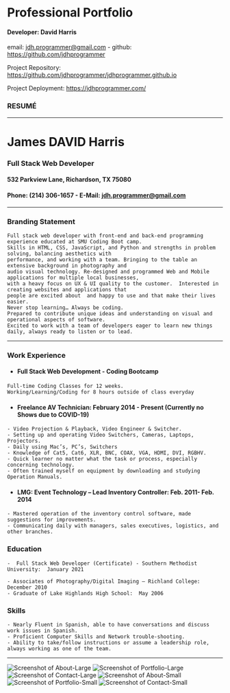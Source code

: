 
# Professional Portfolio

#### Developer: David Harris
email: jdh.programmer@gmail.com - 
github: https://github.com/jdhprogrammer

Project Repository: https://github.com/jdhprogrammer/jdhprogrammer.github.io

Project Deployment: https://jdhprogrammer.com/

### RESUMÉ
---  
# James DAVID Harris 

### Full Stack Web Developer

#### 532 Parkview Lane, Richardson, TX 75080
#### Phone: (214) 306-1657 - E-Mail: jdh.programmer@gmail.com

---

### Branding Statement 
```
Full stack web developer with front-end and back-end programming experience educated at SMU Coding Boot camp. 
Skills in HTML, CSS, JavaScript, and Python and strengths in problem solving, balancing aesthetics with 
performance, and working with a team. Bringing to the table an extensive background in photography and
audio visual technology. Re-designed and programmed Web and Mobile applications for multiple local businesses, 
with a heavy focus on UX & UI quality to the customer.  Interested in creating websites and applications that 
people are excited about  and happy to use and that make their lives easier.  
Never stop learning… Always be coding.  
Prepared to contribute unique ideas and understanding on visual and operational aspects of software. 
Excited to work with a team of developers eager to learn new things daily, always ready to listen or to lead. 
```
---
### Work Experience  

- #### Full Stack Web Development - Coding Bootcamp
```
Full-time Coding Classes for 12 weeks. 
Working/Learning/Coding for 8 hours outside of class everyday
```
- #### Freelance AV Technician: February 2014 - Present (Currently no Shows due to COVID-19)
```
- Video Projection & Playback, Video Engineer & Switcher.
- Setting up and operating Video Switchers, Cameras, Laptops, Projectors.
- Daily using Mac’s, PC’s, Switchers 
- Knowledge of Cat5, Cat6, XLR, BNC, COAX, VGA, HDMI, DVI, RGBHV.
- Quick learner no matter what the task or process, especially concerning technology. 
- Often trained myself on equipment by downloading and studying Operation Manuals.
```

- #### LMG: Event Technology – Lead Inventory Controller: Feb. 2011- Feb. 2014 
```
- Mastered operation of the inventory control software, made suggestions for improvements.
- Communicating daily with managers, sales executives, logistics, and other branches. 
```

### Education 
```
-  Full Stack Web Developer (Certificate) - Southern Methodist University:  January 2021

- Associates of Photography/Digital Imaging – Richland College:  December 2010
- Graduate of Lake Highlands High School:  May 2006 
```

### Skills 
```
- Nearly Fluent in Spanish, able to have conversations and discuss work issues in Spanish.
- Proficient Computer Skills and Network trouble-shooting.
- Ability to take/follow instructions or assume a leadership role, always working as one of the team. 
```
---

![Screenshot of About-Large](Assets/Screenshots/About.jpeg?raw=true "About-large")
![Screenshot of Portfolio-Large](Assets/Screenshots/Portfolio.jpeg?raw=true "Portfolio-large")
![Screenshot of Contact-Large](Assets/Screenshots/Contact.jpeg?raw=true "Contact-large")
![Screenshot of About-Small](Assets/Screenshots/About_small.jpeg?raw=true "About-small")
![Screenshot of Portfolio-Small](Assets/Screenshots/Portfolio_small.jpeg?raw=true "Portfolio-small")
![Screenshot of Contact-Small](Assets/Screenshots/Contact_small.jpeg?raw=true "Contact-small")



